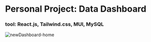 # Personal Project: Data Dashboard
### tool: React.js, Tailwind.css, MUI, MySQL
![newDashboard-home](https://github.com/user-attachments/assets/7d643fa7-a7bc-4de9-95ed-25c2142e4d22)

